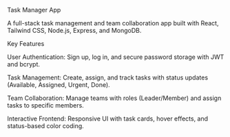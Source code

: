 Task Manager App

A full-stack task management and team collaboration app built with React, Tailwind CSS, Node.js, Express, and MongoDB.

Key Features

User Authentication: Sign up, log in, and secure password storage with JWT and bcrypt.

Task Management: Create, assign, and track tasks with status updates (Available, Assigned, Urgent, Done).

Team Collaboration: Manage teams with roles (Leader/Member) and assign tasks to specific members.

Interactive Frontend: Responsive UI with task cards, hover effects, and status-based color coding.
